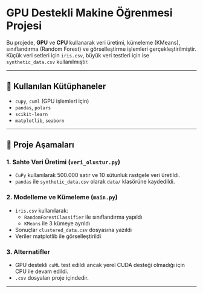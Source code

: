 # GPU Destekli Makine Öğrenmesi Projesi

Bu projede, **GPU** ve **CPU** kullanarak veri üretimi, kümeleme (KMeans), sınıflandırma (Random Forest) ve görselleştirme işlemleri gerçekleştirilmiştir.  
Küçük veri setleri için `iris.csv`, büyük veri testleri için ise `synthetic_data.csv` kullanılmıştır.

---

## 🚀 Kullanılan Kütüphaneler

- `cupy`, `cuml` (GPU işlemleri için)
- `pandas`, `polars`
- `scikit-learn`
- `matplotlib`, `seaborn`

---

## 🧠 Proje Aşamaları

### 1. Sahte Veri Üretimi (`veri_olustur.py`)
- `CuPy` kullanılarak 500.000 satır ve 10 sütunluk rastgele veri üretildi.
- `pandas` ile `synthetic_data.csv` olarak `data/` klasörüne kaydedildi.

### 2. Modelleme ve Kümeleme (`main.py`)
- `iris.csv` kullanılarak:
  - `RandomForestClassifier` ile sınıflandırma yapıldı
  - `KMeans` ile 3 kümeye ayrıldı
- Sonuçlar `clustered_data.csv` dosyasına yazıldı
- Veriler matplotlib ile görselleştirildi

### 3. Alternatifler
- GPU destekli `cuML` test edildi ancak yerel CUDA desteği olmadığı için CPU ile devam edildi.
- `.csv` dosyaları proje içindedir.

---



